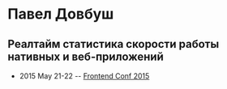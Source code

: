 # Павел Довбуш

## Реалтайм статистика скорости работы нативных и веб-приложений
- 2015 May 21-22 -- [Frontend Conf 2015](https://www.youtube.com/watch?v=_Z5DRhcvCqg)    

